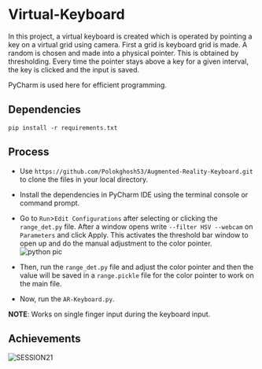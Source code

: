 # Virtual-Keyboard
In this project, a virtual keyboard is created which is operated by pointing a key on a virtual grid using camera. First a grid is keyboard grid is made. A random is chosen and made into a physical pointer. This is obtained by thresholding. Every time the pointer stays above a key for a given interval, the key is clicked and the input is saved.

PyCharm is used here for efficient programming.

## Dependencies
`pip install -r requirements.txt`

## Process
* Use `https://github.com/Polokghosh53/Augmented-Reality-Keyboard.git` to clone the files in your local directory.
* Install the dependencies in PyCharm IDE using the terminal console or command prompt.
* Go to `Run`>`Edit Configurations` after selecting or clicking the `range_det.py` file. After a window opens write `--filter HSV --webcam` on `Parameters` and click Apply. This activates the threshold bar window to open up and do the manual adjustment to the color pointer.
![python pic](https://user-images.githubusercontent.com/57084217/131241749-4b1ac918-1263-4557-96cf-1dd4558bb21c.PNG)

* Then, run the `range_det.py` file and adjust the color pointer and then the value will be saved in a `range.pickle` file for the color pointer to work on the main file.
* Now, run the `AR-Keyboard.py`.

**NOTE**: Works on single finger input during the keyboard input.
## Achievements
![SESSION21]([https://drive.google.com/file/d/1hMJoqdL-dfnt3eUVZrrj4qczv8tBrg4C/view?usp=sharing](https://github.com/RohitSinghee228/Virtual-Keyboard/blob/main/Virtual%20Keyboard%20Paper.jpg))




